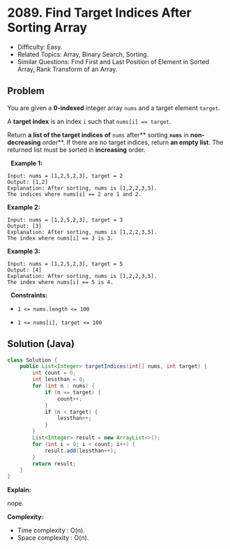 # 2089. Find Target Indices After Sorting Array

- Difficulty: Easy.
- Related Topics: Array, Binary Search, Sorting.
- Similar Questions: Find First and Last Position of Element in Sorted Array, Rank Transform of an Array.

## Problem

You are given a **0-indexed** integer array ```nums``` and a target element ```target```.

A **target index** is an index ```i``` such that ```nums[i] == target```.

Return **a list of the target indices of** ```nums``` after** sorting **```nums```** in **non-decreasing** order**. If there are no target indices, return **an **empty** list**. The returned list must be sorted in **increasing** order.

 
**Example 1:**

```
Input: nums = [1,2,5,2,3], target = 2
Output: [1,2]
Explanation: After sorting, nums is [1,2,2,3,5].
The indices where nums[i] == 2 are 1 and 2.
```

**Example 2:**

```
Input: nums = [1,2,5,2,3], target = 3
Output: [3]
Explanation: After sorting, nums is [1,2,2,3,5].
The index where nums[i] == 3 is 3.
```

**Example 3:**

```
Input: nums = [1,2,5,2,3], target = 5
Output: [4]
Explanation: After sorting, nums is [1,2,2,3,5].
The index where nums[i] == 5 is 4.
```

 
**Constraints:**


	
- ```1 <= nums.length <= 100```
	
- ```1 <= nums[i], target <= 100```



## Solution (Java)

```java
class Solution {
    public List<Integer> targetIndices(int[] nums, int target) {
        int count = 0;
        int lessthan = 0;
        for (int n : nums) {
            if (n == target) {
                count++;
            }
            if (n < target) {
                lessthan++;
            }
        }
        List<Integer> result = new ArrayList<>();
        for (int i = 0; i < count; i++) {
            result.add(lessthan++);
        }
        return result;
    }
}
```

**Explain:**

nope.

**Complexity:**

* Time complexity : O(n).
* Space complexity : O(n).
